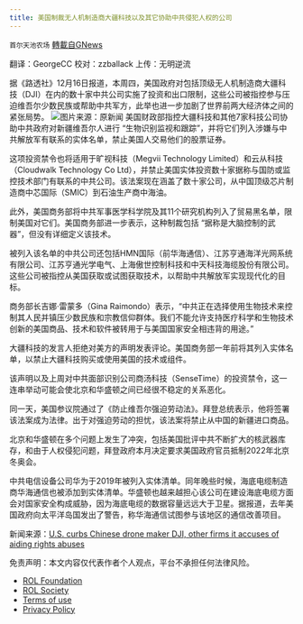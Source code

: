 ```yaml
---
title: 美国制裁无人机制造商大疆科技以及其它协助中共侵犯人权的公司
---
```

`首尔天池农场` [轉載自GNews](https://gnews.org/zh-hans/1765533/)

翻译：GeorgeCC
校对：zzballack
上传：无明逆流

据《路透社》12月16日报道，本周四，美国政府对包括顶级无人机制造商大疆科技（DJI）在内的数十家中共公司实施了投资和出口限制，这些公司被指控参与压迫维吾尔少数民族或帮助中共军方，此举也进一步加剧了世界前两大经济体之间的紧张局势。
![](https://assets.gnews.org/wp-content/uploads/2021/12/1234M.jpg)图片来源：原新闻
美国财政部指控大疆科技和其他7家科技公司协助中共政府对新疆维吾尔人进行 “生物识别监视和跟踪”，并将它们列入涉嫌与中共解放军有联系的实体名单，禁止美国人交易他们的股票证券。

这项投资禁令也将适用于旷视科技（Megvii Technology Limited）和云从科技（Cloudwalk Technology Co Ltd），并禁止美国实体投资数十家据称与国防或监控技术部门有联系的中共公司。该法案现在涵盖了数十家公司，从中国顶级芯片制造商中芯国际（SMIC）到石油生产商中海油。

此外，美国商务部将中共军事医学科学院及其11个研究机构列入了贸易黑名单，限制美国对它们。美国商务部进一步表示，这种制裁包括 “据称是大脑控制的武器”，但没有详细定义该技术。

被列入该名单的中共公司还包括HMN国际（前华海通信）、江苏亨通海洋光网系统有限公司、江苏亨通光学电气、上海傲世控制科技和中天科技海缆股份有限公司。这些公司被指控从美国获取或试图获取技术，以帮助中共解放军实现现代化的目标。

商务部长吉娜·雷蒙多（Gina Raimondo）表示，“中共正在选择使用生物技术来控制其人民并镇压少数民族和宗教信仰群体。我们不能允许支持医疗科学和生物技术创新的美国商品、技术和软件被转用于与美国国家安全相违背的用途。”

大疆科技的发言人拒绝对美方的声明发表评论。美国商务部一年前将其列入实体名单，以禁止大疆科技购买或使用美国的技术或组件。

该声明以及上周对中共面部识别公司商汤科技（SenseTime）的投资禁令，这一连串举动可能会使北京和华盛顿之间已经很不稳定的关系恶化。

同一天，美国参议院通过了《防止维吾尔强迫劳动法》。拜登总统表示，他将签署该法案成为法律。出于对强迫劳动的担忧，该法案将禁止从中国的新疆进口商品。

北京和华盛顿在多个问题上发生了冲突，包括美国批评中共不断扩大的核武器库存，和由于人权侵犯问题，拜登政府本月决定要求美国政府官员抵制2022年北京冬奥会。

中共电信设备公司华为于2019年被列入实体清单。同年晚些时候，海底电缆制造商华海通信也被添加到实体清单。华盛顿也越来越担心该公司在建设海底电缆方面会对国家安全构成威胁，因为海底电缆的数据容量远远大于卫星。据报道，去年美国政府向太平洋岛国发出了警告，称华海通信试图参与该地区的通信改善项目。

新闻来源：[U.S. curbs Chinese drone maker DJI, other firms it accuses of aiding rights abuses](https://www.reuters.com/markets/us/us-adds-more-chinese-firms-restricted-entity-list-commerce-2021-12-16)

 

免责声明：本文内容仅代表作者个人观点，平台不承担任何法律风险。

- [ROL Foundation](https://rolfoundation.org/)
- [ROL Society](https://rolsociety.org/)
- [Terms of use](https://gnews.org/terms-of-use-3/)
- [Privacy Policy](https://gnews.org/privacy-policy/)
